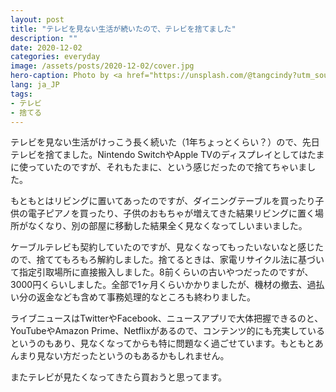 ```yaml
---
layout: post
title: "テレビを見ない生活が続いたので、テレビを捨てました"
description: ""
date: 2020-12-02
categories: everyday
image: /assets/posts/2020-12-02/cover.jpg
hero-caption: Photo by <a href="https://unsplash.com/@tangcindy?utm_source=unsplash&utm_medium=referral&utm_content=creditCopyText">Cindy Tang</a> on <a href="https://unsplash.com/s/photos/television?utm_source=unsplash&utm_medium=referral&utm_content=creditCopyText">Unsplash</a>
lang: ja_JP
tags:
- テレビ
- 捨てる
---
```


テレビを見ない生活がけっこう長く続いた（1年ちょっとくらい？）ので、先日テレビを捨てました。Nintendo SwitchやApple TVのディスプレイとしてはたまに使っていたのですが、それもたまに、という感じだったので捨てちゃいました。

もともとはリビングに置いてあったのですが、ダイニングテーブルを買ったり子供の電子ピアノを買ったり、子供のおもちゃが増えてきた結果リビングに置く場所がなくなり、別の部屋に移動した結果全く見なくなってしいまいました。

ケーブルテレビも契約していたのですが、見なくなってもったいないなと感じたので、捨ててもろもろ解約しました。捨てるときは、家電リサイクル法に基づいて指定引取場所に直接搬入しました。8前くらいの古いやつだったのですが、3000円くらいしました。全部で1ヶ月くらいかかりましたが、機材の撤去、過払い分の返金なども含めて事務処理的なところも終わりました。

ライブニュースはTwitterやFacebook、ニュースアプリで大体把握できるのと、YouTubeやAmazon Prime、Netflixがあるので、コンテンツ的にも充実しているというのもあり、見なくなってからも特に問題なく過ごせています。もともとあんまり見ない方だったというのもあるかもしれません。

またテレビが見たくなってきたら買おうと思ってます。